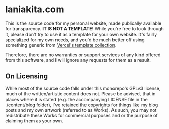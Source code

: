 # laniakita.com

This is the source code for my personal website, made publically available for transparency. **IT IS NOT A TEMPLATE!** While you're free to look through it, please don't try to use it as a template for your own website. It's fairly specialized for my own needs, and you'd be much better off using something generic from [Vercel's template collection](https://vercel.com/templates). 

Therefore, there are no warranties or support services of any kind offered from this software, and I will ignore any requests for them as a result.

## On Licensing

While most of the source code falls under this monorepo's GPLv3 license, much of the written/artistic content does not. Please be advised, that in places where it is stated (e.g. the accompanying LICENSE file in the ./content/blog folder), I've retained the copyrights for things like my blog posts and my own artwork (referred to as Works). As such, you may not redistribute these Works for commercial purposes and or the purpose of claiming them as your own.
